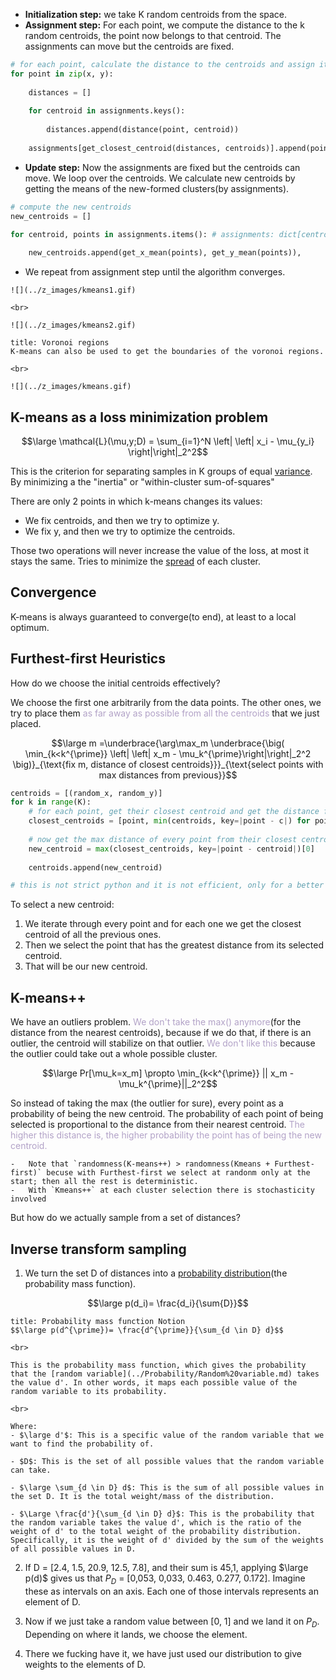 - **Initialization step:** we take K random centroids from the space.
- **Assignment step:** For each point, we compute the distance to the k random centroids, the point now belongs to that centroid. The assignments can move but the centroids are fixed.

```python
# for each point, calculate the distance to the centroids and assign it to the closest centroid
for point in zip(x, y):
	
	distances = []
	
	for centroid in assignments.keys():
		
		distances.append(distance(point, centroid))
		
	assignments[get_closest_centroid(distances, centroids)].append(point)
```

- **Update step:** Now the assignments are fixed but the centroids can move. We loop over the centroids. We calculate new centroids by getting the means of the new-formed clusters(by assignments).

```python
# compute the new centroids
new_centroids = []

for centroid, points in assignments.items(): # assignments: dict[centroid, points]
	
	new_centroids.append(get_x_mean(points), get_y_mean(points)),
```

- We repeat from assignment step until the algorithm converges.


```ad-example
![](../z_images/kmeans1.gif)

<br>

![](../z_images/kmeans2.gif)
```

```ad-note
title: Voronoi regions
K-means can also be used to get the boundaries of the voronoi regions.

<br>

![](../z_images/kmeans.gif)
```


## K-means as a loss minimization problem

$$\large \mathcal{L}(\mu,y;D) = \sum_{i=1}^N \left| \left| x_i - \mu_{y_i} \right|\right|_2^2$$

This is the criterion for separating samples in K groups of equal [variance](../Statistics/Variance.md). By minimizing a the "inertia" or "within-cluster sum-of-squares"

There are only 2 points in which k-means changes its values:

- We fix centroids, and then we try to optimize y.
- We fix y, and then we try to optimize the centroids.

Those two operations will never increase the value of the loss, at most it stays the same.
Tries to minimize the [spread](../Statistics/Spread.md) of each cluster.


## Convergence

K-means is always guaranteed to converge(to end), at least to a local optimum.


## Furthest-first Heuristics

How do we choose the initial centroids effectively?

We choose the first one arbitrarily from the data points.
The other ones, we try to place them <font color="#b2a2c7">as far away as possible from all the centroids</font> that we just placed.

$$\large m =\underbrace{\arg\max_m \underbrace{\big( \min_{k<k^{\prime}} \left| \left| x_m - \mu_k^{\prime}\right|\right|_2^2 \big)}_{\text{fix m, distance of closest centroids}}}_{\text{select points with max distances from previous}}$$


```python
centroids = [(random_x, random_y)]
for k in range(K):
	# for each point, get their closest centroid and get the distance from it
	closest_centroids = [point, min(centroids, key=|point - c|) for point in points]
	
	# now get the max distance of every point from their closest centroid
	new_centroid = max(closest_centroids, key=|point - centroid|)[0]
	
	centroids.append(new_centroid)

# this is not strict python and it is not efficient, only for a better understanding.
```

To select a new centroid:
1. We iterate through every point and for each one we get the closest centroid of all the previous ones.
2. Then we select the point that has the greatest distance from its selected centroid.
3. That will be our new centroid.


## K-means++

We have an outliers problem. 
<font color="#b2a2c7">We don't take the max() anymore</font>(for the distance from the nearest centroids), because if we do that, if there is an outlier, the centroid will stabilize on that outlier.
<font color="#b2a2c7">We don't like this</font> because the outlier could take out a whole possible cluster.

$$\large Pr[\mu_k=x_m] \propto \min_{k<k^{\prime}} || x_m - \mu_k^{\prime}||_2^2$$

So instead of taking the max (the outlier for sure), every point as a probability of being the new centroid.
The probability of each point of being selected is proportional to the distance from their nearest centroid.
<font color="#b2a2c7">The higher this distance is, the higher probability the point has of being the new centroid.</font>

```ad-note
-   Note that `randomness(K-means++) > randomness(Kmeans + Furthest-first)` becuse with Furthest-first we select at randonm only at the start; then all the rest is deterministic.
-   With `Kmeans++` at each cluster selection there is stochasticity involved
```


But how do we actually sample from a set of distances?


## Inverse transform sampling

1. We turn the set D of distances into a [probability distribution](../Probability/Probability%20distribution.md)(the probability mass function).
	
$$\large p(d_i)= \frac{d_i}{\sum{D}}$$
	
```ad-seealso
title: Probability mass function Notion
$$\large p(d^{\prime})= \frac{d^{\prime}}{\sum_{d \in D} d}$$

<br>

This is the probability mass function, which gives the probability that the [random variable](../Probability/Random%20variable.md) takes the value d'. In other words, it maps each possible value of the random variable to its probability.

<br>

Where:
- $\large d'$: This is a specific value of the random variable that we want to find the probability of.
    
- $D$: This is the set of all possible values that the random variable can take.
    
- $\large \sum_{d \in D} d$: This is the sum of all possible values in the set D. It is the total weight/mass of the distribution.
    
- $\Large \frac{d'}{\sum_{d \in D} d}$: This is the probability that the random variable takes the value d', which is the ratio of the weight of d' to the total weight of the probability distribution. Specifically, it is the weight of d' divided by the sum of the weights of all possible values in D.

```
	
2. If D = [2.4, 1.5, 20.9, 12.5, 7.8], and their sum is 45,1, applying $\large p(d)$ gives us that $P_D$ = [0,053, 0,033, 0.463, 0.277, 0.172]. Imagine these as intervals on an axis. Each one of those intervals represents an element of D.
	
3. Now if we just take a random value between [0, 1] and we land it on $P_D$. Depending on where it lands, we choose the element. 
	
4. There we fucking have it, we have just used our distribution to give weights to the elements of D.

